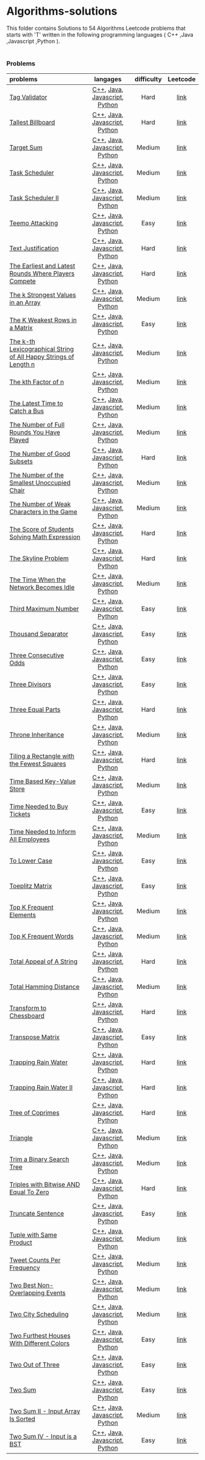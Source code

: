 # Algorithms-solutions
This folder contains Solutions to 54 Algorithms Leetcode problems that starts with 'T' written in the following programming languages ( C++ ,Java ,Javascript ,Python ).<br><br>
### Problems ###
|problems|langages|difficulty|Leetcode|
|:-------|:------:|:--------:|:------:|
|[Tag Validator](https://github.com/AnasImloul/Leetcode-solutions/tree/main/scripts/algorithms/T/Tag%20Validator/)|[C++](https://github.com/AnasImloul/Leetcode-solutions/tree/main/scripts/algorithms/T/Tag%20Validator/Tag%20Validator.cpp), [Java](https://github.com/AnasImloul/Leetcode-solutions/tree/main/scripts/algorithms/T/Tag%20Validator/Tag%20Validator.java), [Javascript](https://github.com/AnasImloul/Leetcode-solutions/tree/main/scripts/algorithms/T/Tag%20Validator/Tag%20Validator.js), [Python](https://github.com/AnasImloul/Leetcode-solutions/tree/main/scripts/algorithms/T/Tag%20Validator/Tag%20Validator.py)|Hard|[link](https://leetcode.com/problems/tag-validator)|
|[Tallest Billboard](https://github.com/AnasImloul/Leetcode-solutions/tree/main/scripts/algorithms/T/Tallest%20Billboard/)|[C++](https://github.com/AnasImloul/Leetcode-solutions/tree/main/scripts/algorithms/T/Tallest%20Billboard/Tallest%20Billboard.cpp), [Java](https://github.com/AnasImloul/Leetcode-solutions/tree/main/scripts/algorithms/T/Tallest%20Billboard/Tallest%20Billboard.java), [Javascript](https://github.com/AnasImloul/Leetcode-solutions/tree/main/scripts/algorithms/T/Tallest%20Billboard/Tallest%20Billboard.js), [Python](https://github.com/AnasImloul/Leetcode-solutions/tree/main/scripts/algorithms/T/Tallest%20Billboard/Tallest%20Billboard.py)|Hard|[link](https://leetcode.com/problems/tallest-billboard)|
|[Target Sum](https://github.com/AnasImloul/Leetcode-solutions/tree/main/scripts/algorithms/T/Target%20Sum/)|[C++](https://github.com/AnasImloul/Leetcode-solutions/tree/main/scripts/algorithms/T/Target%20Sum/Target%20Sum.cpp), [Java](https://github.com/AnasImloul/Leetcode-solutions/tree/main/scripts/algorithms/T/Target%20Sum/Target%20Sum.java), [Javascript](https://github.com/AnasImloul/Leetcode-solutions/tree/main/scripts/algorithms/T/Target%20Sum/Target%20Sum.js), [Python](https://github.com/AnasImloul/Leetcode-solutions/tree/main/scripts/algorithms/T/Target%20Sum/Target%20Sum.py)|Medium|[link](https://leetcode.com/problems/target-sum)|
|[Task Scheduler](https://github.com/AnasImloul/Leetcode-solutions/tree/main/scripts/algorithms/T/Task%20Scheduler/)|[C++](https://github.com/AnasImloul/Leetcode-solutions/tree/main/scripts/algorithms/T/Task%20Scheduler/Task%20Scheduler.cpp), [Java](https://github.com/AnasImloul/Leetcode-solutions/tree/main/scripts/algorithms/T/Task%20Scheduler/Task%20Scheduler.java), [Javascript](https://github.com/AnasImloul/Leetcode-solutions/tree/main/scripts/algorithms/T/Task%20Scheduler/Task%20Scheduler.js), [Python](https://github.com/AnasImloul/Leetcode-solutions/tree/main/scripts/algorithms/T/Task%20Scheduler/Task%20Scheduler.py)|Medium|[link](https://leetcode.com/problems/task-scheduler)|
|[Task Scheduler II](https://github.com/AnasImloul/Leetcode-solutions/tree/main/scripts/algorithms/T/Task%20Scheduler%20II/)|[C++](https://github.com/AnasImloul/Leetcode-solutions/tree/main/scripts/algorithms/T/Task%20Scheduler%20II/Task%20Scheduler%20II.cpp), [Java](https://github.com/AnasImloul/Leetcode-solutions/tree/main/scripts/algorithms/T/Task%20Scheduler%20II/Task%20Scheduler%20II.java), [Javascript](https://github.com/AnasImloul/Leetcode-solutions/tree/main/scripts/algorithms/T/Task%20Scheduler%20II/Task%20Scheduler%20II.js), [Python](https://github.com/AnasImloul/Leetcode-solutions/tree/main/scripts/algorithms/T/Task%20Scheduler%20II/Task%20Scheduler%20II.py)|Medium|[link](https://leetcode.com/problems/task-scheduler-ii)|
|[Teemo Attacking](https://github.com/AnasImloul/Leetcode-solutions/tree/main/scripts/algorithms/T/Teemo%20Attacking/)|[C++](https://github.com/AnasImloul/Leetcode-solutions/tree/main/scripts/algorithms/T/Teemo%20Attacking/Teemo%20Attacking.cpp), [Java](https://github.com/AnasImloul/Leetcode-solutions/tree/main/scripts/algorithms/T/Teemo%20Attacking/Teemo%20Attacking.java), [Javascript](https://github.com/AnasImloul/Leetcode-solutions/tree/main/scripts/algorithms/T/Teemo%20Attacking/Teemo%20Attacking.js), [Python](https://github.com/AnasImloul/Leetcode-solutions/tree/main/scripts/algorithms/T/Teemo%20Attacking/Teemo%20Attacking.py)|Easy|[link](https://leetcode.com/problems/teemo-attacking)|
|[Text Justification](https://github.com/AnasImloul/Leetcode-solutions/tree/main/scripts/algorithms/T/Text%20Justification/)|[C++](https://github.com/AnasImloul/Leetcode-solutions/tree/main/scripts/algorithms/T/Text%20Justification/Text%20Justification.cpp), [Java](https://github.com/AnasImloul/Leetcode-solutions/tree/main/scripts/algorithms/T/Text%20Justification/Text%20Justification.java), [Javascript](https://github.com/AnasImloul/Leetcode-solutions/tree/main/scripts/algorithms/T/Text%20Justification/Text%20Justification.js), [Python](https://github.com/AnasImloul/Leetcode-solutions/tree/main/scripts/algorithms/T/Text%20Justification/Text%20Justification.py)|Hard|[link](https://leetcode.com/problems/text-justification)|
|[The Earliest and Latest Rounds Where Players Compete](https://github.com/AnasImloul/Leetcode-solutions/tree/main/scripts/algorithms/T/The%20Earliest%20and%20Latest%20Rounds%20Where%20Players%20Compete/)|[C++](https://github.com/AnasImloul/Leetcode-solutions/tree/main/scripts/algorithms/T/The%20Earliest%20and%20Latest%20Rounds%20Where%20Players%20Compete/The%20Earliest%20and%20Latest%20Rounds%20Where%20Players%20Compete.cpp), [Java](https://github.com/AnasImloul/Leetcode-solutions/tree/main/scripts/algorithms/T/The%20Earliest%20and%20Latest%20Rounds%20Where%20Players%20Compete/The%20Earliest%20and%20Latest%20Rounds%20Where%20Players%20Compete.java), [Javascript](https://github.com/AnasImloul/Leetcode-solutions/tree/main/scripts/algorithms/T/The%20Earliest%20and%20Latest%20Rounds%20Where%20Players%20Compete/The%20Earliest%20and%20Latest%20Rounds%20Where%20Players%20Compete.js), [Python](https://github.com/AnasImloul/Leetcode-solutions/tree/main/scripts/algorithms/T/The%20Earliest%20and%20Latest%20Rounds%20Where%20Players%20Compete/The%20Earliest%20and%20Latest%20Rounds%20Where%20Players%20Compete.py)|Hard|[link](https://leetcode.com/problems/the-earliest-and-latest-rounds-where-players-compete)|
|[The k Strongest Values in an Array](https://github.com/AnasImloul/Leetcode-solutions/tree/main/scripts/algorithms/T/The%20k%20Strongest%20Values%20in%20an%20Array/)|[C++](https://github.com/AnasImloul/Leetcode-solutions/tree/main/scripts/algorithms/T/The%20k%20Strongest%20Values%20in%20an%20Array/The%20k%20Strongest%20Values%20in%20an%20Array.cpp), [Java](https://github.com/AnasImloul/Leetcode-solutions/tree/main/scripts/algorithms/T/The%20k%20Strongest%20Values%20in%20an%20Array/The%20k%20Strongest%20Values%20in%20an%20Array.java), [Javascript](https://github.com/AnasImloul/Leetcode-solutions/tree/main/scripts/algorithms/T/The%20k%20Strongest%20Values%20in%20an%20Array/The%20k%20Strongest%20Values%20in%20an%20Array.js), [Python](https://github.com/AnasImloul/Leetcode-solutions/tree/main/scripts/algorithms/T/The%20k%20Strongest%20Values%20in%20an%20Array/The%20k%20Strongest%20Values%20in%20an%20Array.py)|Medium|[link](https://leetcode.com/problems/the-k-strongest-values-in-an-array)|
|[The K Weakest Rows in a Matrix](https://github.com/AnasImloul/Leetcode-solutions/tree/main/scripts/algorithms/T/The%20K%20Weakest%20Rows%20in%20a%20Matrix/)|[C++](https://github.com/AnasImloul/Leetcode-solutions/tree/main/scripts/algorithms/T/The%20K%20Weakest%20Rows%20in%20a%20Matrix/The%20K%20Weakest%20Rows%20in%20a%20Matrix.cpp), [Java](https://github.com/AnasImloul/Leetcode-solutions/tree/main/scripts/algorithms/T/The%20K%20Weakest%20Rows%20in%20a%20Matrix/The%20K%20Weakest%20Rows%20in%20a%20Matrix.java), [Javascript](https://github.com/AnasImloul/Leetcode-solutions/tree/main/scripts/algorithms/T/The%20K%20Weakest%20Rows%20in%20a%20Matrix/The%20K%20Weakest%20Rows%20in%20a%20Matrix.js), [Python](https://github.com/AnasImloul/Leetcode-solutions/tree/main/scripts/algorithms/T/The%20K%20Weakest%20Rows%20in%20a%20Matrix/The%20K%20Weakest%20Rows%20in%20a%20Matrix.py)|Easy|[link](https://leetcode.com/problems/the-k-weakest-rows-in-a-matrix)|
|[The k-th Lexicographical String of All Happy Strings of Length n](https://github.com/AnasImloul/Leetcode-solutions/tree/main/scripts/algorithms/T/The%20k-th%20Lexicographical%20String%20of%20All%20Happy%20Strings%20of%20Length%20n/)|[C++](https://github.com/AnasImloul/Leetcode-solutions/tree/main/scripts/algorithms/T/The%20k-th%20Lexicographical%20String%20of%20All%20Happy%20Strings%20of%20Length%20n/The%20k-th%20Lexicographical%20String%20of%20All%20Happy%20Strings%20of%20Length%20n.cpp), [Java](https://github.com/AnasImloul/Leetcode-solutions/tree/main/scripts/algorithms/T/The%20k-th%20Lexicographical%20String%20of%20All%20Happy%20Strings%20of%20Length%20n/The%20k-th%20Lexicographical%20String%20of%20All%20Happy%20Strings%20of%20Length%20n.java), [Javascript](https://github.com/AnasImloul/Leetcode-solutions/tree/main/scripts/algorithms/T/The%20k-th%20Lexicographical%20String%20of%20All%20Happy%20Strings%20of%20Length%20n/The%20k-th%20Lexicographical%20String%20of%20All%20Happy%20Strings%20of%20Length%20n.js), [Python](https://github.com/AnasImloul/Leetcode-solutions/tree/main/scripts/algorithms/T/The%20k-th%20Lexicographical%20String%20of%20All%20Happy%20Strings%20of%20Length%20n/The%20k-th%20Lexicographical%20String%20of%20All%20Happy%20Strings%20of%20Length%20n.py)|Medium|[link](https://leetcode.com/problems/the-k-th-lexicographical-string-of-all-happy-strings-of-length-n)|
|[The kth Factor of n](https://github.com/AnasImloul/Leetcode-solutions/tree/main/scripts/algorithms/T/The%20kth%20Factor%20of%20n/)|[C++](https://github.com/AnasImloul/Leetcode-solutions/tree/main/scripts/algorithms/T/The%20kth%20Factor%20of%20n/The%20kth%20Factor%20of%20n.cpp), [Java](https://github.com/AnasImloul/Leetcode-solutions/tree/main/scripts/algorithms/T/The%20kth%20Factor%20of%20n/The%20kth%20Factor%20of%20n.java), [Javascript](https://github.com/AnasImloul/Leetcode-solutions/tree/main/scripts/algorithms/T/The%20kth%20Factor%20of%20n/The%20kth%20Factor%20of%20n.js), [Python](https://github.com/AnasImloul/Leetcode-solutions/tree/main/scripts/algorithms/T/The%20kth%20Factor%20of%20n/The%20kth%20Factor%20of%20n.py)|Medium|[link](https://leetcode.com/problems/the-kth-factor-of-n)|
|[The Latest Time to Catch a Bus](https://github.com/AnasImloul/Leetcode-solutions/tree/main/scripts/algorithms/T/The%20Latest%20Time%20to%20Catch%20a%20Bus/)|[C++](https://github.com/AnasImloul/Leetcode-solutions/tree/main/scripts/algorithms/T/The%20Latest%20Time%20to%20Catch%20a%20Bus/The%20Latest%20Time%20to%20Catch%20a%20Bus.cpp), [Java](https://github.com/AnasImloul/Leetcode-solutions/tree/main/scripts/algorithms/T/The%20Latest%20Time%20to%20Catch%20a%20Bus/The%20Latest%20Time%20to%20Catch%20a%20Bus.java), [Javascript](https://github.com/AnasImloul/Leetcode-solutions/tree/main/scripts/algorithms/T/The%20Latest%20Time%20to%20Catch%20a%20Bus/The%20Latest%20Time%20to%20Catch%20a%20Bus.js), [Python](https://github.com/AnasImloul/Leetcode-solutions/tree/main/scripts/algorithms/T/The%20Latest%20Time%20to%20Catch%20a%20Bus/The%20Latest%20Time%20to%20Catch%20a%20Bus.py)|Medium|[link](https://leetcode.com/problems/the-latest-time-to-catch-a-bus)|
|[The Number of Full Rounds You Have Played](https://github.com/AnasImloul/Leetcode-solutions/tree/main/scripts/algorithms/T/The%20Number%20of%20Full%20Rounds%20You%20Have%20Played/)|[C++](https://github.com/AnasImloul/Leetcode-solutions/tree/main/scripts/algorithms/T/The%20Number%20of%20Full%20Rounds%20You%20Have%20Played/The%20Number%20of%20Full%20Rounds%20You%20Have%20Played.cpp), [Java](https://github.com/AnasImloul/Leetcode-solutions/tree/main/scripts/algorithms/T/The%20Number%20of%20Full%20Rounds%20You%20Have%20Played/The%20Number%20of%20Full%20Rounds%20You%20Have%20Played.java), [Javascript](https://github.com/AnasImloul/Leetcode-solutions/tree/main/scripts/algorithms/T/The%20Number%20of%20Full%20Rounds%20You%20Have%20Played/The%20Number%20of%20Full%20Rounds%20You%20Have%20Played.js), [Python](https://github.com/AnasImloul/Leetcode-solutions/tree/main/scripts/algorithms/T/The%20Number%20of%20Full%20Rounds%20You%20Have%20Played/The%20Number%20of%20Full%20Rounds%20You%20Have%20Played.py)|Medium|[link](https://leetcode.com/problems/the-number-of-full-rounds-you-have-played)|
|[The Number of Good Subsets](https://github.com/AnasImloul/Leetcode-solutions/tree/main/scripts/algorithms/T/The%20Number%20of%20Good%20Subsets/)|[C++](https://github.com/AnasImloul/Leetcode-solutions/tree/main/scripts/algorithms/T/The%20Number%20of%20Good%20Subsets/The%20Number%20of%20Good%20Subsets.cpp), [Java](https://github.com/AnasImloul/Leetcode-solutions/tree/main/scripts/algorithms/T/The%20Number%20of%20Good%20Subsets/The%20Number%20of%20Good%20Subsets.java), [Javascript](https://github.com/AnasImloul/Leetcode-solutions/tree/main/scripts/algorithms/T/The%20Number%20of%20Good%20Subsets/The%20Number%20of%20Good%20Subsets.js), [Python](https://github.com/AnasImloul/Leetcode-solutions/tree/main/scripts/algorithms/T/The%20Number%20of%20Good%20Subsets/The%20Number%20of%20Good%20Subsets.py)|Hard|[link](https://leetcode.com/problems/the-number-of-good-subsets)|
|[The Number of the Smallest Unoccupied Chair](https://github.com/AnasImloul/Leetcode-solutions/tree/main/scripts/algorithms/T/The%20Number%20of%20the%20Smallest%20Unoccupied%20Chair/)|[C++](https://github.com/AnasImloul/Leetcode-solutions/tree/main/scripts/algorithms/T/The%20Number%20of%20the%20Smallest%20Unoccupied%20Chair/The%20Number%20of%20the%20Smallest%20Unoccupied%20Chair.cpp), [Java](https://github.com/AnasImloul/Leetcode-solutions/tree/main/scripts/algorithms/T/The%20Number%20of%20the%20Smallest%20Unoccupied%20Chair/The%20Number%20of%20the%20Smallest%20Unoccupied%20Chair.java), [Javascript](https://github.com/AnasImloul/Leetcode-solutions/tree/main/scripts/algorithms/T/The%20Number%20of%20the%20Smallest%20Unoccupied%20Chair/The%20Number%20of%20the%20Smallest%20Unoccupied%20Chair.js), [Python](https://github.com/AnasImloul/Leetcode-solutions/tree/main/scripts/algorithms/T/The%20Number%20of%20the%20Smallest%20Unoccupied%20Chair/The%20Number%20of%20the%20Smallest%20Unoccupied%20Chair.py)|Medium|[link](https://leetcode.com/problems/the-number-of-the-smallest-unoccupied-chair)|
|[The Number of Weak Characters in the Game](https://github.com/AnasImloul/Leetcode-solutions/tree/main/scripts/algorithms/T/The%20Number%20of%20Weak%20Characters%20in%20the%20Game/)|[C++](https://github.com/AnasImloul/Leetcode-solutions/tree/main/scripts/algorithms/T/The%20Number%20of%20Weak%20Characters%20in%20the%20Game/The%20Number%20of%20Weak%20Characters%20in%20the%20Game.cpp), [Java](https://github.com/AnasImloul/Leetcode-solutions/tree/main/scripts/algorithms/T/The%20Number%20of%20Weak%20Characters%20in%20the%20Game/The%20Number%20of%20Weak%20Characters%20in%20the%20Game.java), [Javascript](https://github.com/AnasImloul/Leetcode-solutions/tree/main/scripts/algorithms/T/The%20Number%20of%20Weak%20Characters%20in%20the%20Game/The%20Number%20of%20Weak%20Characters%20in%20the%20Game.js), [Python](https://github.com/AnasImloul/Leetcode-solutions/tree/main/scripts/algorithms/T/The%20Number%20of%20Weak%20Characters%20in%20the%20Game/The%20Number%20of%20Weak%20Characters%20in%20the%20Game.py)|Medium|[link](https://leetcode.com/problems/the-number-of-weak-characters-in-the-game)|
|[The Score of Students Solving Math Expression](https://github.com/AnasImloul/Leetcode-solutions/tree/main/scripts/algorithms/T/The%20Score%20of%20Students%20Solving%20Math%20Expression/)|[C++](https://github.com/AnasImloul/Leetcode-solutions/tree/main/scripts/algorithms/T/The%20Score%20of%20Students%20Solving%20Math%20Expression/The%20Score%20of%20Students%20Solving%20Math%20Expression.cpp), [Java](https://github.com/AnasImloul/Leetcode-solutions/tree/main/scripts/algorithms/T/The%20Score%20of%20Students%20Solving%20Math%20Expression/The%20Score%20of%20Students%20Solving%20Math%20Expression.java), [Javascript](https://github.com/AnasImloul/Leetcode-solutions/tree/main/scripts/algorithms/T/The%20Score%20of%20Students%20Solving%20Math%20Expression/The%20Score%20of%20Students%20Solving%20Math%20Expression.js), [Python](https://github.com/AnasImloul/Leetcode-solutions/tree/main/scripts/algorithms/T/The%20Score%20of%20Students%20Solving%20Math%20Expression/The%20Score%20of%20Students%20Solving%20Math%20Expression.py)|Hard|[link](https://leetcode.com/problems/the-score-of-students-solving-math-expression)|
|[The Skyline Problem](https://github.com/AnasImloul/Leetcode-solutions/tree/main/scripts/algorithms/T/The%20Skyline%20Problem/)|[C++](https://github.com/AnasImloul/Leetcode-solutions/tree/main/scripts/algorithms/T/The%20Skyline%20Problem/The%20Skyline%20Problem.cpp), [Java](https://github.com/AnasImloul/Leetcode-solutions/tree/main/scripts/algorithms/T/The%20Skyline%20Problem/The%20Skyline%20Problem.java), [Javascript](https://github.com/AnasImloul/Leetcode-solutions/tree/main/scripts/algorithms/T/The%20Skyline%20Problem/The%20Skyline%20Problem.js), [Python](https://github.com/AnasImloul/Leetcode-solutions/tree/main/scripts/algorithms/T/The%20Skyline%20Problem/The%20Skyline%20Problem.py)|Hard|[link](https://leetcode.com/problems/the-skyline-problem)|
|[The Time When the Network Becomes Idle](https://github.com/AnasImloul/Leetcode-solutions/tree/main/scripts/algorithms/T/The%20Time%20When%20the%20Network%20Becomes%20Idle/)|[C++](https://github.com/AnasImloul/Leetcode-solutions/tree/main/scripts/algorithms/T/The%20Time%20When%20the%20Network%20Becomes%20Idle/The%20Time%20When%20the%20Network%20Becomes%20Idle.cpp), [Java](https://github.com/AnasImloul/Leetcode-solutions/tree/main/scripts/algorithms/T/The%20Time%20When%20the%20Network%20Becomes%20Idle/The%20Time%20When%20the%20Network%20Becomes%20Idle.java), [Javascript](https://github.com/AnasImloul/Leetcode-solutions/tree/main/scripts/algorithms/T/The%20Time%20When%20the%20Network%20Becomes%20Idle/The%20Time%20When%20the%20Network%20Becomes%20Idle.js), [Python](https://github.com/AnasImloul/Leetcode-solutions/tree/main/scripts/algorithms/T/The%20Time%20When%20the%20Network%20Becomes%20Idle/The%20Time%20When%20the%20Network%20Becomes%20Idle.py)|Medium|[link](https://leetcode.com/problems/the-time-when-the-network-becomes-idle)|
|[Third Maximum Number](https://github.com/AnasImloul/Leetcode-solutions/tree/main/scripts/algorithms/T/Third%20Maximum%20Number/)|[C++](https://github.com/AnasImloul/Leetcode-solutions/tree/main/scripts/algorithms/T/Third%20Maximum%20Number/Third%20Maximum%20Number.cpp), [Java](https://github.com/AnasImloul/Leetcode-solutions/tree/main/scripts/algorithms/T/Third%20Maximum%20Number/Third%20Maximum%20Number.java), [Javascript](https://github.com/AnasImloul/Leetcode-solutions/tree/main/scripts/algorithms/T/Third%20Maximum%20Number/Third%20Maximum%20Number.js), [Python](https://github.com/AnasImloul/Leetcode-solutions/tree/main/scripts/algorithms/T/Third%20Maximum%20Number/Third%20Maximum%20Number.py)|Easy|[link](https://leetcode.com/problems/third-maximum-number)|
|[Thousand Separator](https://github.com/AnasImloul/Leetcode-solutions/tree/main/scripts/algorithms/T/Thousand%20Separator/)|[C++](https://github.com/AnasImloul/Leetcode-solutions/tree/main/scripts/algorithms/T/Thousand%20Separator/Thousand%20Separator.cpp), [Java](https://github.com/AnasImloul/Leetcode-solutions/tree/main/scripts/algorithms/T/Thousand%20Separator/Thousand%20Separator.java), [Javascript](https://github.com/AnasImloul/Leetcode-solutions/tree/main/scripts/algorithms/T/Thousand%20Separator/Thousand%20Separator.js), [Python](https://github.com/AnasImloul/Leetcode-solutions/tree/main/scripts/algorithms/T/Thousand%20Separator/Thousand%20Separator.py)|Easy|[link](https://leetcode.com/problems/thousand-separator)|
|[Three Consecutive Odds](https://github.com/AnasImloul/Leetcode-solutions/tree/main/scripts/algorithms/T/Three%20Consecutive%20Odds/)|[C++](https://github.com/AnasImloul/Leetcode-solutions/tree/main/scripts/algorithms/T/Three%20Consecutive%20Odds/Three%20Consecutive%20Odds.cpp), [Java](https://github.com/AnasImloul/Leetcode-solutions/tree/main/scripts/algorithms/T/Three%20Consecutive%20Odds/Three%20Consecutive%20Odds.java), [Javascript](https://github.com/AnasImloul/Leetcode-solutions/tree/main/scripts/algorithms/T/Three%20Consecutive%20Odds/Three%20Consecutive%20Odds.js), [Python](https://github.com/AnasImloul/Leetcode-solutions/tree/main/scripts/algorithms/T/Three%20Consecutive%20Odds/Three%20Consecutive%20Odds.py)|Easy|[link](https://leetcode.com/problems/three-consecutive-odds)|
|[Three Divisors](https://github.com/AnasImloul/Leetcode-solutions/tree/main/scripts/algorithms/T/Three%20Divisors/)|[C++](https://github.com/AnasImloul/Leetcode-solutions/tree/main/scripts/algorithms/T/Three%20Divisors/Three%20Divisors.cpp), [Java](https://github.com/AnasImloul/Leetcode-solutions/tree/main/scripts/algorithms/T/Three%20Divisors/Three%20Divisors.java), [Javascript](https://github.com/AnasImloul/Leetcode-solutions/tree/main/scripts/algorithms/T/Three%20Divisors/Three%20Divisors.js), [Python](https://github.com/AnasImloul/Leetcode-solutions/tree/main/scripts/algorithms/T/Three%20Divisors/Three%20Divisors.py)|Easy|[link](https://leetcode.com/problems/three-divisors)|
|[Three Equal Parts](https://github.com/AnasImloul/Leetcode-solutions/tree/main/scripts/algorithms/T/Three%20Equal%20Parts/)|[C++](https://github.com/AnasImloul/Leetcode-solutions/tree/main/scripts/algorithms/T/Three%20Equal%20Parts/Three%20Equal%20Parts.cpp), [Java](https://github.com/AnasImloul/Leetcode-solutions/tree/main/scripts/algorithms/T/Three%20Equal%20Parts/Three%20Equal%20Parts.java), [Javascript](https://github.com/AnasImloul/Leetcode-solutions/tree/main/scripts/algorithms/T/Three%20Equal%20Parts/Three%20Equal%20Parts.js), [Python](https://github.com/AnasImloul/Leetcode-solutions/tree/main/scripts/algorithms/T/Three%20Equal%20Parts/Three%20Equal%20Parts.py)|Hard|[link](https://leetcode.com/problems/three-equal-parts)|
|[Throne Inheritance](https://github.com/AnasImloul/Leetcode-solutions/tree/main/scripts/algorithms/T/Throne%20Inheritance/)|[C++](https://github.com/AnasImloul/Leetcode-solutions/tree/main/scripts/algorithms/T/Throne%20Inheritance/Throne%20Inheritance.cpp), [Java](https://github.com/AnasImloul/Leetcode-solutions/tree/main/scripts/algorithms/T/Throne%20Inheritance/Throne%20Inheritance.java), [Javascript](https://github.com/AnasImloul/Leetcode-solutions/tree/main/scripts/algorithms/T/Throne%20Inheritance/Throne%20Inheritance.js), [Python](https://github.com/AnasImloul/Leetcode-solutions/tree/main/scripts/algorithms/T/Throne%20Inheritance/Throne%20Inheritance.py)|Medium|[link](https://leetcode.com/problems/throne-inheritance)|
|[Tiling a Rectangle with the Fewest Squares](https://github.com/AnasImloul/Leetcode-solutions/tree/main/scripts/algorithms/T/Tiling%20a%20Rectangle%20with%20the%20Fewest%20Squares/)|[C++](https://github.com/AnasImloul/Leetcode-solutions/tree/main/scripts/algorithms/T/Tiling%20a%20Rectangle%20with%20the%20Fewest%20Squares/Tiling%20a%20Rectangle%20with%20the%20Fewest%20Squares.cpp), [Java](https://github.com/AnasImloul/Leetcode-solutions/tree/main/scripts/algorithms/T/Tiling%20a%20Rectangle%20with%20the%20Fewest%20Squares/Tiling%20a%20Rectangle%20with%20the%20Fewest%20Squares.java), [Javascript](https://github.com/AnasImloul/Leetcode-solutions/tree/main/scripts/algorithms/T/Tiling%20a%20Rectangle%20with%20the%20Fewest%20Squares/Tiling%20a%20Rectangle%20with%20the%20Fewest%20Squares.js), [Python](https://github.com/AnasImloul/Leetcode-solutions/tree/main/scripts/algorithms/T/Tiling%20a%20Rectangle%20with%20the%20Fewest%20Squares/Tiling%20a%20Rectangle%20with%20the%20Fewest%20Squares.py)|Hard|[link](https://leetcode.com/problems/tiling-a-rectangle-with-the-fewest-squares)|
|[Time Based Key-Value Store](https://github.com/AnasImloul/Leetcode-solutions/tree/main/scripts/algorithms/T/Time%20Based%20Key-Value%20Store/)|[C++](https://github.com/AnasImloul/Leetcode-solutions/tree/main/scripts/algorithms/T/Time%20Based%20Key-Value%20Store/Time%20Based%20Key-Value%20Store.cpp), [Java](https://github.com/AnasImloul/Leetcode-solutions/tree/main/scripts/algorithms/T/Time%20Based%20Key-Value%20Store/Time%20Based%20Key-Value%20Store.java), [Javascript](https://github.com/AnasImloul/Leetcode-solutions/tree/main/scripts/algorithms/T/Time%20Based%20Key-Value%20Store/Time%20Based%20Key-Value%20Store.js), [Python](https://github.com/AnasImloul/Leetcode-solutions/tree/main/scripts/algorithms/T/Time%20Based%20Key-Value%20Store/Time%20Based%20Key-Value%20Store.py)|Medium|[link](https://leetcode.com/problems/time-based-key-value-store)|
|[Time Needed to Buy Tickets](https://github.com/AnasImloul/Leetcode-solutions/tree/main/scripts/algorithms/T/Time%20Needed%20to%20Buy%20Tickets/)|[C++](https://github.com/AnasImloul/Leetcode-solutions/tree/main/scripts/algorithms/T/Time%20Needed%20to%20Buy%20Tickets/Time%20Needed%20to%20Buy%20Tickets.cpp), [Java](https://github.com/AnasImloul/Leetcode-solutions/tree/main/scripts/algorithms/T/Time%20Needed%20to%20Buy%20Tickets/Time%20Needed%20to%20Buy%20Tickets.java), [Javascript](https://github.com/AnasImloul/Leetcode-solutions/tree/main/scripts/algorithms/T/Time%20Needed%20to%20Buy%20Tickets/Time%20Needed%20to%20Buy%20Tickets.js), [Python](https://github.com/AnasImloul/Leetcode-solutions/tree/main/scripts/algorithms/T/Time%20Needed%20to%20Buy%20Tickets/Time%20Needed%20to%20Buy%20Tickets.py)|Easy|[link](https://leetcode.com/problems/time-needed-to-buy-tickets)|
|[Time Needed to Inform All Employees](https://github.com/AnasImloul/Leetcode-solutions/tree/main/scripts/algorithms/T/Time%20Needed%20to%20Inform%20All%20Employees/)|[C++](https://github.com/AnasImloul/Leetcode-solutions/tree/main/scripts/algorithms/T/Time%20Needed%20to%20Inform%20All%20Employees/Time%20Needed%20to%20Inform%20All%20Employees.cpp), [Java](https://github.com/AnasImloul/Leetcode-solutions/tree/main/scripts/algorithms/T/Time%20Needed%20to%20Inform%20All%20Employees/Time%20Needed%20to%20Inform%20All%20Employees.java), [Javascript](https://github.com/AnasImloul/Leetcode-solutions/tree/main/scripts/algorithms/T/Time%20Needed%20to%20Inform%20All%20Employees/Time%20Needed%20to%20Inform%20All%20Employees.js), [Python](https://github.com/AnasImloul/Leetcode-solutions/tree/main/scripts/algorithms/T/Time%20Needed%20to%20Inform%20All%20Employees/Time%20Needed%20to%20Inform%20All%20Employees.py)|Medium|[link](https://leetcode.com/problems/time-needed-to-inform-all-employees)|
|[To Lower Case](https://github.com/AnasImloul/Leetcode-solutions/tree/main/scripts/algorithms/T/To%20Lower%20Case/)|[C++](https://github.com/AnasImloul/Leetcode-solutions/tree/main/scripts/algorithms/T/To%20Lower%20Case/To%20Lower%20Case.cpp), [Java](https://github.com/AnasImloul/Leetcode-solutions/tree/main/scripts/algorithms/T/To%20Lower%20Case/To%20Lower%20Case.java), [Javascript](https://github.com/AnasImloul/Leetcode-solutions/tree/main/scripts/algorithms/T/To%20Lower%20Case/To%20Lower%20Case.js), [Python](https://github.com/AnasImloul/Leetcode-solutions/tree/main/scripts/algorithms/T/To%20Lower%20Case/To%20Lower%20Case.py)|Easy|[link](https://leetcode.com/problems/to-lower-case)|
|[Toeplitz Matrix](https://github.com/AnasImloul/Leetcode-solutions/tree/main/scripts/algorithms/T/Toeplitz%20Matrix/)|[C++](https://github.com/AnasImloul/Leetcode-solutions/tree/main/scripts/algorithms/T/Toeplitz%20Matrix/Toeplitz%20Matrix.cpp), [Java](https://github.com/AnasImloul/Leetcode-solutions/tree/main/scripts/algorithms/T/Toeplitz%20Matrix/Toeplitz%20Matrix.java), [Javascript](https://github.com/AnasImloul/Leetcode-solutions/tree/main/scripts/algorithms/T/Toeplitz%20Matrix/Toeplitz%20Matrix.js), [Python](https://github.com/AnasImloul/Leetcode-solutions/tree/main/scripts/algorithms/T/Toeplitz%20Matrix/Toeplitz%20Matrix.py)|Easy|[link](https://leetcode.com/problems/toeplitz-matrix)|
|[Top K Frequent Elements](https://github.com/AnasImloul/Leetcode-solutions/tree/main/scripts/algorithms/T/Top%20K%20Frequent%20Elements/)|[C++](https://github.com/AnasImloul/Leetcode-solutions/tree/main/scripts/algorithms/T/Top%20K%20Frequent%20Elements/Top%20K%20Frequent%20Elements.cpp), [Java](https://github.com/AnasImloul/Leetcode-solutions/tree/main/scripts/algorithms/T/Top%20K%20Frequent%20Elements/Top%20K%20Frequent%20Elements.java), [Javascript](https://github.com/AnasImloul/Leetcode-solutions/tree/main/scripts/algorithms/T/Top%20K%20Frequent%20Elements/Top%20K%20Frequent%20Elements.js), [Python](https://github.com/AnasImloul/Leetcode-solutions/tree/main/scripts/algorithms/T/Top%20K%20Frequent%20Elements/Top%20K%20Frequent%20Elements.py)|Medium|[link](https://leetcode.com/problems/top-k-frequent-elements)|
|[Top K Frequent Words](https://github.com/AnasImloul/Leetcode-solutions/tree/main/scripts/algorithms/T/Top%20K%20Frequent%20Words/)|[C++](https://github.com/AnasImloul/Leetcode-solutions/tree/main/scripts/algorithms/T/Top%20K%20Frequent%20Words/Top%20K%20Frequent%20Words.cpp), [Java](https://github.com/AnasImloul/Leetcode-solutions/tree/main/scripts/algorithms/T/Top%20K%20Frequent%20Words/Top%20K%20Frequent%20Words.java), [Javascript](https://github.com/AnasImloul/Leetcode-solutions/tree/main/scripts/algorithms/T/Top%20K%20Frequent%20Words/Top%20K%20Frequent%20Words.js), [Python](https://github.com/AnasImloul/Leetcode-solutions/tree/main/scripts/algorithms/T/Top%20K%20Frequent%20Words/Top%20K%20Frequent%20Words.py)|Medium|[link](https://leetcode.com/problems/top-k-frequent-words)|
|[Total Appeal of A String](https://github.com/AnasImloul/Leetcode-solutions/tree/main/scripts/algorithms/T/Total%20Appeal%20of%20A%20String/)|[C++](https://github.com/AnasImloul/Leetcode-solutions/tree/main/scripts/algorithms/T/Total%20Appeal%20of%20A%20String/Total%20Appeal%20of%20A%20String.cpp), [Java](https://github.com/AnasImloul/Leetcode-solutions/tree/main/scripts/algorithms/T/Total%20Appeal%20of%20A%20String/Total%20Appeal%20of%20A%20String.java), [Javascript](https://github.com/AnasImloul/Leetcode-solutions/tree/main/scripts/algorithms/T/Total%20Appeal%20of%20A%20String/Total%20Appeal%20of%20A%20String.js), [Python](https://github.com/AnasImloul/Leetcode-solutions/tree/main/scripts/algorithms/T/Total%20Appeal%20of%20A%20String/Total%20Appeal%20of%20A%20String.py)|Hard|[link](https://leetcode.com/problems/total-appeal-of-a-string)|
|[Total Hamming Distance](https://github.com/AnasImloul/Leetcode-solutions/tree/main/scripts/algorithms/T/Total%20Hamming%20Distance/)|[C++](https://github.com/AnasImloul/Leetcode-solutions/tree/main/scripts/algorithms/T/Total%20Hamming%20Distance/Total%20Hamming%20Distance.cpp), [Java](https://github.com/AnasImloul/Leetcode-solutions/tree/main/scripts/algorithms/T/Total%20Hamming%20Distance/Total%20Hamming%20Distance.java), [Javascript](https://github.com/AnasImloul/Leetcode-solutions/tree/main/scripts/algorithms/T/Total%20Hamming%20Distance/Total%20Hamming%20Distance.js), [Python](https://github.com/AnasImloul/Leetcode-solutions/tree/main/scripts/algorithms/T/Total%20Hamming%20Distance/Total%20Hamming%20Distance.py)|Medium|[link](https://leetcode.com/problems/total-hamming-distance)|
|[Transform to Chessboard](https://github.com/AnasImloul/Leetcode-solutions/tree/main/scripts/algorithms/T/Transform%20to%20Chessboard/)|[C++](https://github.com/AnasImloul/Leetcode-solutions/tree/main/scripts/algorithms/T/Transform%20to%20Chessboard/Transform%20to%20Chessboard.cpp), [Java](https://github.com/AnasImloul/Leetcode-solutions/tree/main/scripts/algorithms/T/Transform%20to%20Chessboard/Transform%20to%20Chessboard.java), [Javascript](https://github.com/AnasImloul/Leetcode-solutions/tree/main/scripts/algorithms/T/Transform%20to%20Chessboard/Transform%20to%20Chessboard.js), [Python](https://github.com/AnasImloul/Leetcode-solutions/tree/main/scripts/algorithms/T/Transform%20to%20Chessboard/Transform%20to%20Chessboard.py)|Hard|[link](https://leetcode.com/problems/transform-to-chessboard)|
|[Transpose Matrix](https://github.com/AnasImloul/Leetcode-solutions/tree/main/scripts/algorithms/T/Transpose%20Matrix/)|[C++](https://github.com/AnasImloul/Leetcode-solutions/tree/main/scripts/algorithms/T/Transpose%20Matrix/Transpose%20Matrix.cpp), [Java](https://github.com/AnasImloul/Leetcode-solutions/tree/main/scripts/algorithms/T/Transpose%20Matrix/Transpose%20Matrix.java), [Javascript](https://github.com/AnasImloul/Leetcode-solutions/tree/main/scripts/algorithms/T/Transpose%20Matrix/Transpose%20Matrix.js), [Python](https://github.com/AnasImloul/Leetcode-solutions/tree/main/scripts/algorithms/T/Transpose%20Matrix/Transpose%20Matrix.py)|Easy|[link](https://leetcode.com/problems/transpose-matrix)|
|[Trapping Rain Water](https://github.com/AnasImloul/Leetcode-solutions/tree/main/scripts/algorithms/T/Trapping%20Rain%20Water/)|[C++](https://github.com/AnasImloul/Leetcode-solutions/tree/main/scripts/algorithms/T/Trapping%20Rain%20Water/Trapping%20Rain%20Water.cpp), [Java](https://github.com/AnasImloul/Leetcode-solutions/tree/main/scripts/algorithms/T/Trapping%20Rain%20Water/Trapping%20Rain%20Water.java), [Javascript](https://github.com/AnasImloul/Leetcode-solutions/tree/main/scripts/algorithms/T/Trapping%20Rain%20Water/Trapping%20Rain%20Water.js), [Python](https://github.com/AnasImloul/Leetcode-solutions/tree/main/scripts/algorithms/T/Trapping%20Rain%20Water/Trapping%20Rain%20Water.py)|Hard|[link](https://leetcode.com/problems/trapping-rain-water)|
|[Trapping Rain Water II](https://github.com/AnasImloul/Leetcode-solutions/tree/main/scripts/algorithms/T/Trapping%20Rain%20Water%20II/)|[C++](https://github.com/AnasImloul/Leetcode-solutions/tree/main/scripts/algorithms/T/Trapping%20Rain%20Water%20II/Trapping%20Rain%20Water%20II.cpp), [Java](https://github.com/AnasImloul/Leetcode-solutions/tree/main/scripts/algorithms/T/Trapping%20Rain%20Water%20II/Trapping%20Rain%20Water%20II.java), [Javascript](https://github.com/AnasImloul/Leetcode-solutions/tree/main/scripts/algorithms/T/Trapping%20Rain%20Water%20II/Trapping%20Rain%20Water%20II.js), [Python](https://github.com/AnasImloul/Leetcode-solutions/tree/main/scripts/algorithms/T/Trapping%20Rain%20Water%20II/Trapping%20Rain%20Water%20II.py)|Hard|[link](https://leetcode.com/problems/trapping-rain-water-ii)|
|[Tree of Coprimes](https://github.com/AnasImloul/Leetcode-solutions/tree/main/scripts/algorithms/T/Tree%20of%20Coprimes/)|[C++](https://github.com/AnasImloul/Leetcode-solutions/tree/main/scripts/algorithms/T/Tree%20of%20Coprimes/Tree%20of%20Coprimes.cpp), [Java](https://github.com/AnasImloul/Leetcode-solutions/tree/main/scripts/algorithms/T/Tree%20of%20Coprimes/Tree%20of%20Coprimes.java), [Javascript](https://github.com/AnasImloul/Leetcode-solutions/tree/main/scripts/algorithms/T/Tree%20of%20Coprimes/Tree%20of%20Coprimes.js), [Python](https://github.com/AnasImloul/Leetcode-solutions/tree/main/scripts/algorithms/T/Tree%20of%20Coprimes/Tree%20of%20Coprimes.py)|Hard|[link](https://leetcode.com/problems/tree-of-coprimes)|
|[Triangle](https://github.com/AnasImloul/Leetcode-solutions/tree/main/scripts/algorithms/T/Triangle/)|[C++](https://github.com/AnasImloul/Leetcode-solutions/tree/main/scripts/algorithms/T/Triangle/Triangle.cpp), [Java](https://github.com/AnasImloul/Leetcode-solutions/tree/main/scripts/algorithms/T/Triangle/Triangle.java), [Javascript](https://github.com/AnasImloul/Leetcode-solutions/tree/main/scripts/algorithms/T/Triangle/Triangle.js), [Python](https://github.com/AnasImloul/Leetcode-solutions/tree/main/scripts/algorithms/T/Triangle/Triangle.py)|Medium|[link](https://leetcode.com/problems/triangle)|
|[Trim a Binary Search Tree](https://github.com/AnasImloul/Leetcode-solutions/tree/main/scripts/algorithms/T/Trim%20a%20Binary%20Search%20Tree/)|[C++](https://github.com/AnasImloul/Leetcode-solutions/tree/main/scripts/algorithms/T/Trim%20a%20Binary%20Search%20Tree/Trim%20a%20Binary%20Search%20Tree.cpp), [Java](https://github.com/AnasImloul/Leetcode-solutions/tree/main/scripts/algorithms/T/Trim%20a%20Binary%20Search%20Tree/Trim%20a%20Binary%20Search%20Tree.java), [Javascript](https://github.com/AnasImloul/Leetcode-solutions/tree/main/scripts/algorithms/T/Trim%20a%20Binary%20Search%20Tree/Trim%20a%20Binary%20Search%20Tree.js), [Python](https://github.com/AnasImloul/Leetcode-solutions/tree/main/scripts/algorithms/T/Trim%20a%20Binary%20Search%20Tree/Trim%20a%20Binary%20Search%20Tree.py)|Medium|[link](https://leetcode.com/problems/trim-a-binary-search-tree)|
|[Triples with Bitwise AND Equal To Zero](https://github.com/AnasImloul/Leetcode-solutions/tree/main/scripts/algorithms/T/Triples%20with%20Bitwise%20AND%20Equal%20To%20Zero/)|[C++](https://github.com/AnasImloul/Leetcode-solutions/tree/main/scripts/algorithms/T/Triples%20with%20Bitwise%20AND%20Equal%20To%20Zero/Triples%20with%20Bitwise%20AND%20Equal%20To%20Zero.cpp), [Java](https://github.com/AnasImloul/Leetcode-solutions/tree/main/scripts/algorithms/T/Triples%20with%20Bitwise%20AND%20Equal%20To%20Zero/Triples%20with%20Bitwise%20AND%20Equal%20To%20Zero.java), [Javascript](https://github.com/AnasImloul/Leetcode-solutions/tree/main/scripts/algorithms/T/Triples%20with%20Bitwise%20AND%20Equal%20To%20Zero/Triples%20with%20Bitwise%20AND%20Equal%20To%20Zero.js), [Python](https://github.com/AnasImloul/Leetcode-solutions/tree/main/scripts/algorithms/T/Triples%20with%20Bitwise%20AND%20Equal%20To%20Zero/Triples%20with%20Bitwise%20AND%20Equal%20To%20Zero.py)|Hard|[link](https://leetcode.com/problems/triples-with-bitwise-and-equal-to-zero)|
|[Truncate Sentence](https://github.com/AnasImloul/Leetcode-solutions/tree/main/scripts/algorithms/T/Truncate%20Sentence/)|[C++](https://github.com/AnasImloul/Leetcode-solutions/tree/main/scripts/algorithms/T/Truncate%20Sentence/Truncate%20Sentence.cpp), [Java](https://github.com/AnasImloul/Leetcode-solutions/tree/main/scripts/algorithms/T/Truncate%20Sentence/Truncate%20Sentence.java), [Javascript](https://github.com/AnasImloul/Leetcode-solutions/tree/main/scripts/algorithms/T/Truncate%20Sentence/Truncate%20Sentence.js), [Python](https://github.com/AnasImloul/Leetcode-solutions/tree/main/scripts/algorithms/T/Truncate%20Sentence/Truncate%20Sentence.py)|Easy|[link](https://leetcode.com/problems/truncate-sentence)|
|[Tuple with Same Product](https://github.com/AnasImloul/Leetcode-solutions/tree/main/scripts/algorithms/T/Tuple%20with%20Same%20Product/)|[C++](https://github.com/AnasImloul/Leetcode-solutions/tree/main/scripts/algorithms/T/Tuple%20with%20Same%20Product/Tuple%20with%20Same%20Product.cpp), [Java](https://github.com/AnasImloul/Leetcode-solutions/tree/main/scripts/algorithms/T/Tuple%20with%20Same%20Product/Tuple%20with%20Same%20Product.java), [Javascript](https://github.com/AnasImloul/Leetcode-solutions/tree/main/scripts/algorithms/T/Tuple%20with%20Same%20Product/Tuple%20with%20Same%20Product.js), [Python](https://github.com/AnasImloul/Leetcode-solutions/tree/main/scripts/algorithms/T/Tuple%20with%20Same%20Product/Tuple%20with%20Same%20Product.py)|Medium|[link](https://leetcode.com/problems/tuple-with-same-product)|
|[Tweet Counts Per Frequency](https://github.com/AnasImloul/Leetcode-solutions/tree/main/scripts/algorithms/T/Tweet%20Counts%20Per%20Frequency/)|[C++](https://github.com/AnasImloul/Leetcode-solutions/tree/main/scripts/algorithms/T/Tweet%20Counts%20Per%20Frequency/Tweet%20Counts%20Per%20Frequency.cpp), [Java](https://github.com/AnasImloul/Leetcode-solutions/tree/main/scripts/algorithms/T/Tweet%20Counts%20Per%20Frequency/Tweet%20Counts%20Per%20Frequency.java), [Javascript](https://github.com/AnasImloul/Leetcode-solutions/tree/main/scripts/algorithms/T/Tweet%20Counts%20Per%20Frequency/Tweet%20Counts%20Per%20Frequency.js), [Python](https://github.com/AnasImloul/Leetcode-solutions/tree/main/scripts/algorithms/T/Tweet%20Counts%20Per%20Frequency/Tweet%20Counts%20Per%20Frequency.py)|Medium|[link](https://leetcode.com/problems/tweet-counts-per-frequency)|
|[Two Best Non-Overlapping Events](https://github.com/AnasImloul/Leetcode-solutions/tree/main/scripts/algorithms/T/Two%20Best%20Non-Overlapping%20Events/)|[C++](https://github.com/AnasImloul/Leetcode-solutions/tree/main/scripts/algorithms/T/Two%20Best%20Non-Overlapping%20Events/Two%20Best%20Non-Overlapping%20Events.cpp), [Java](https://github.com/AnasImloul/Leetcode-solutions/tree/main/scripts/algorithms/T/Two%20Best%20Non-Overlapping%20Events/Two%20Best%20Non-Overlapping%20Events.java), [Javascript](https://github.com/AnasImloul/Leetcode-solutions/tree/main/scripts/algorithms/T/Two%20Best%20Non-Overlapping%20Events/Two%20Best%20Non-Overlapping%20Events.js), [Python](https://github.com/AnasImloul/Leetcode-solutions/tree/main/scripts/algorithms/T/Two%20Best%20Non-Overlapping%20Events/Two%20Best%20Non-Overlapping%20Events.py)|Medium|[link](https://leetcode.com/problems/two-best-non-overlapping-events)|
|[Two City Scheduling](https://github.com/AnasImloul/Leetcode-solutions/tree/main/scripts/algorithms/T/Two%20City%20Scheduling/)|[C++](https://github.com/AnasImloul/Leetcode-solutions/tree/main/scripts/algorithms/T/Two%20City%20Scheduling/Two%20City%20Scheduling.cpp), [Java](https://github.com/AnasImloul/Leetcode-solutions/tree/main/scripts/algorithms/T/Two%20City%20Scheduling/Two%20City%20Scheduling.java), [Javascript](https://github.com/AnasImloul/Leetcode-solutions/tree/main/scripts/algorithms/T/Two%20City%20Scheduling/Two%20City%20Scheduling.js), [Python](https://github.com/AnasImloul/Leetcode-solutions/tree/main/scripts/algorithms/T/Two%20City%20Scheduling/Two%20City%20Scheduling.py)|Medium|[link](https://leetcode.com/problems/two-city-scheduling)|
|[Two Furthest Houses With Different Colors](https://github.com/AnasImloul/Leetcode-solutions/tree/main/scripts/algorithms/T/Two%20Furthest%20Houses%20With%20Different%20Colors/)|[C++](https://github.com/AnasImloul/Leetcode-solutions/tree/main/scripts/algorithms/T/Two%20Furthest%20Houses%20With%20Different%20Colors/Two%20Furthest%20Houses%20With%20Different%20Colors.cpp), [Java](https://github.com/AnasImloul/Leetcode-solutions/tree/main/scripts/algorithms/T/Two%20Furthest%20Houses%20With%20Different%20Colors/Two%20Furthest%20Houses%20With%20Different%20Colors.java), [Javascript](https://github.com/AnasImloul/Leetcode-solutions/tree/main/scripts/algorithms/T/Two%20Furthest%20Houses%20With%20Different%20Colors/Two%20Furthest%20Houses%20With%20Different%20Colors.js), [Python](https://github.com/AnasImloul/Leetcode-solutions/tree/main/scripts/algorithms/T/Two%20Furthest%20Houses%20With%20Different%20Colors/Two%20Furthest%20Houses%20With%20Different%20Colors.py)|Easy|[link](https://leetcode.com/problems/two-furthest-houses-with-different-colors)|
|[Two Out of Three](https://github.com/AnasImloul/Leetcode-solutions/tree/main/scripts/algorithms/T/Two%20Out%20of%20Three/)|[C++](https://github.com/AnasImloul/Leetcode-solutions/tree/main/scripts/algorithms/T/Two%20Out%20of%20Three/Two%20Out%20of%20Three.cpp), [Java](https://github.com/AnasImloul/Leetcode-solutions/tree/main/scripts/algorithms/T/Two%20Out%20of%20Three/Two%20Out%20of%20Three.java), [Javascript](https://github.com/AnasImloul/Leetcode-solutions/tree/main/scripts/algorithms/T/Two%20Out%20of%20Three/Two%20Out%20of%20Three.js), [Python](https://github.com/AnasImloul/Leetcode-solutions/tree/main/scripts/algorithms/T/Two%20Out%20of%20Three/Two%20Out%20of%20Three.py)|Easy|[link](https://leetcode.com/problems/two-out-of-three)|
|[Two Sum](https://github.com/AnasImloul/Leetcode-solutions/tree/main/scripts/algorithms/T/Two%20Sum/)|[C++](https://github.com/AnasImloul/Leetcode-solutions/tree/main/scripts/algorithms/T/Two%20Sum/Two%20Sum.cpp), [Java](https://github.com/AnasImloul/Leetcode-solutions/tree/main/scripts/algorithms/T/Two%20Sum/Two%20Sum.java), [Javascript](https://github.com/AnasImloul/Leetcode-solutions/tree/main/scripts/algorithms/T/Two%20Sum/Two%20Sum.js), [Python](https://github.com/AnasImloul/Leetcode-solutions/tree/main/scripts/algorithms/T/Two%20Sum/Two%20Sum.py)|Easy|[link](https://leetcode.com/problems/two-sum)|
|[Two Sum II - Input Array Is Sorted](https://github.com/AnasImloul/Leetcode-solutions/tree/main/scripts/algorithms/T/Two%20Sum%20II%20-%20Input%20Array%20Is%20Sorted/)|[C++](https://github.com/AnasImloul/Leetcode-solutions/tree/main/scripts/algorithms/T/Two%20Sum%20II%20-%20Input%20Array%20Is%20Sorted/Two%20Sum%20II%20-%20Input%20Array%20Is%20Sorted.cpp), [Java](https://github.com/AnasImloul/Leetcode-solutions/tree/main/scripts/algorithms/T/Two%20Sum%20II%20-%20Input%20Array%20Is%20Sorted/Two%20Sum%20II%20-%20Input%20Array%20Is%20Sorted.java), [Javascript](https://github.com/AnasImloul/Leetcode-solutions/tree/main/scripts/algorithms/T/Two%20Sum%20II%20-%20Input%20Array%20Is%20Sorted/Two%20Sum%20II%20-%20Input%20Array%20Is%20Sorted.js), [Python](https://github.com/AnasImloul/Leetcode-solutions/tree/main/scripts/algorithms/T/Two%20Sum%20II%20-%20Input%20Array%20Is%20Sorted/Two%20Sum%20II%20-%20Input%20Array%20Is%20Sorted.py)|Medium|[link](https://leetcode.com/problems/two-sum-ii-input-array-is-sorted)|
|[Two Sum IV - Input is a BST](https://github.com/AnasImloul/Leetcode-solutions/tree/main/scripts/algorithms/T/Two%20Sum%20IV%20-%20Input%20is%20a%20BST/)|[C++](https://github.com/AnasImloul/Leetcode-solutions/tree/main/scripts/algorithms/T/Two%20Sum%20IV%20-%20Input%20is%20a%20BST/Two%20Sum%20IV%20-%20Input%20is%20a%20BST.cpp), [Java](https://github.com/AnasImloul/Leetcode-solutions/tree/main/scripts/algorithms/T/Two%20Sum%20IV%20-%20Input%20is%20a%20BST/Two%20Sum%20IV%20-%20Input%20is%20a%20BST.java), [Javascript](https://github.com/AnasImloul/Leetcode-solutions/tree/main/scripts/algorithms/T/Two%20Sum%20IV%20-%20Input%20is%20a%20BST/Two%20Sum%20IV%20-%20Input%20is%20a%20BST.js), [Python](https://github.com/AnasImloul/Leetcode-solutions/tree/main/scripts/algorithms/T/Two%20Sum%20IV%20-%20Input%20is%20a%20BST/Two%20Sum%20IV%20-%20Input%20is%20a%20BST.py)|Easy|[link](https://leetcode.com/problems/two-sum-iv-input-is-a-bst)|
